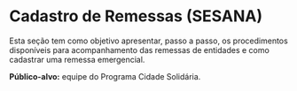 # Cadastro de Remessas (SESANA)

Esta seção tem como objetivo apresentar, passo a passo, os procedimentos disponíveis para acompanhamento das remessas de entidades e como cadastrar uma remessa emergencial.

**Público-alvo:** equipe do Programa Cidade Solidária.
